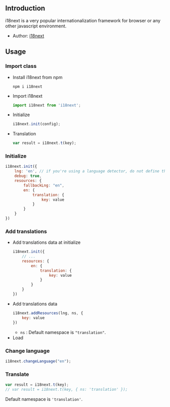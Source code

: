 ## Introduction

i18next is a very popular internationalization framework for browser or any other javascript environment.

- Author: [i18next](https://github.com/i18next/i18next)

## Usage

### Import class

- Install i18next from npm
    ```
    npm i i18next
    ```
- Import i18next
    ```javascript
    import i18next from 'i18next';
    ```
- Initialize
    ```javascript
    i18next.init(config);
    ```
- Translation
    ```javascript
    var result = i18next.t(key);
    ```


### Initialize

```javascript
i18next.init({
    lng: 'en', // if you're using a language detector, do not define the lng option
    debug: true,
    resources: {
        fallbackLng: "en",
        en: {
            translation: {
                key: value
            }
        }
    }
})
```

### Add translations

- Add translations data at initialize
    ```javascript
    i18next.init({
        // ...
        resources: {
            en: {
                translation: {
                    key: value
                }
            }
        }
    })
    ```
- Add translations data
    ```javascript
    i18next.addResources(lng, ns, {
        key: value
    })
    ```
    - `ns` : Default namespace is `"translation"`.
- Load 

### Change language

```javascript
i18next.changeLanguage("en");
```

### Translate

```javascript
var result = i18next.t(key);
// var result = i18next.t(key, { ns: 'translation' });
```

Default namespace is `'translation'`.